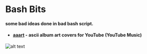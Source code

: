 # Bash Bits

#### some bad ideas done in bad bash script.

* #### [aaart](https://github.com/tomfleet/bash-bits/tree/main/aaart) - ascii album art covers for YouTube (YouTube Music)

![alt text](aaart/assets/cap1.gif)
